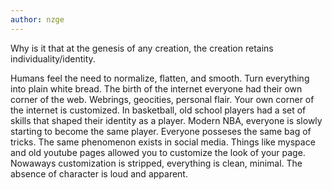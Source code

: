 ```yaml
---
author: nzge
---
```


Why is it that at the genesis of any creation, the creation retains individuality/identity. 

Humans feel the need to normalize, flatten, and smooth. Turn everything into plain white bread. The birth of the internet everyone had their own corner of the web. Webrings, geocities, personal flair. Your own corner of the internet is customized. 
In basketball, old school players had a set of skills that shaped their identity as a player. Modern NBA, everyone is slowly starting to become the same player. Everyone posseses the same bag of tricks.
The same phenomenon exists in social media. Things like myspace and old youtube pages allowed you to customize the look of your page. Nowaways customization is stripped, everything is clean, minimal. The absence of character is loud and apparent.